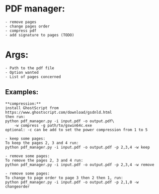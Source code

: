 # PDF manager:
    - remove pages
    - change pages order
    - compress pdf
    - add signature to pages (TODO)

# Args:
    - Path to the pdf file
    - Option wanted
    - List of pages concerned


## Examples:
    **compression:**
    install GhostScript from https://www.ghostscript.com/download/gsdnld.html
    then run:
    python pdf_manager.py -i input.pdf -o output.pdf\
        -w compress -g path/to/gswin64c.exe
    optional: -c can be add to set the power compression from 1 to 5

    - keep some pages:
    To keep the pages 2, 3 and 4 run:
    python pdf_manager.py -i input.pdf -o output.pdf -p 2,3,4 -w keep

    - remove some pages:
    To remove the pages 2, 3 and 4 run:
    python pdf_manager.py -i input.pdf -o output.pdf -p 2,3,4 -w remove

    - remove some pages:
    To change to page order to page 3 then 2 then 1, run:
    python pdf_manager.py -i input.pdf -o output.pdf -p 2,1,0 -w changeorder
